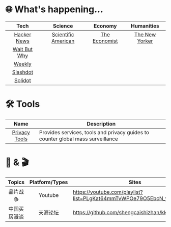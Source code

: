 # :globe_with_meridians: What's happening...
| Tech | Science | Economy | Humanities |
| :---: | :---: | :---: | :---: |
| [Hacker News](https://news.ycombinator.com/) | [Scientific American](https://www.scientificamerican.com/) | [The Economist](https://www.economist.com/) | [The New Yorker](https://www.newyorker.com/)
| [Wait But Why](https://waitbutwhy.com/homepage) | | | |
| [Weekly](https://github.com/ruanyf/weekly) | | | |
| [Slashdot](https://slashdot.org/) | | | |
| [Solidot](https://www.solidot.org/) | | | |

# :hammer_and_wrench: Tools
| Name | Description |
| :---: | --- |
| [Privacy Tools](https://www.privacytools.io/) | Provides services, tools  and privacy guides to counter global mass surveillance |

# :book: & :clapper: 
| Topics | Platform/Types | Sites | Author |
| :---: | :---: | --- | :---: |
| 晶片战争 | Youtube | https://youtube.com/playlist?list=PLgKat64mmTvWPOe79O5EbcN_yg3g9UHmF | 李天豪 |
| 中国买房漫谈 | 天涯论坛 | https://github.com/shengcaishizhan/kkndme_tianya | kkndme |


